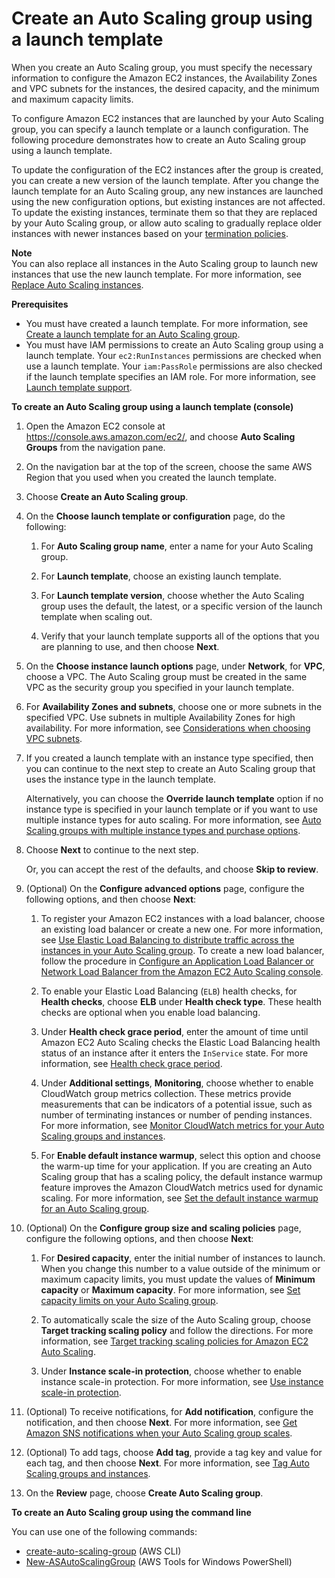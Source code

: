 # Create an Auto Scaling group using a launch template<a name="create-asg-launch-template"></a>

When you create an Auto Scaling group, you must specify the necessary information to configure the Amazon EC2 instances, the Availability Zones and VPC subnets for the instances, the desired capacity, and the minimum and maximum capacity limits\. 

To configure Amazon EC2 instances that are launched by your Auto Scaling group, you can specify a launch template or a launch configuration\. The following procedure demonstrates how to create an Auto Scaling group using a launch template\. 

To update the configuration of the EC2 instances after the group is created, you can create a new version of the launch template\. After you change the launch template for an Auto Scaling group, any new instances are launched using the new configuration options, but existing instances are not affected\. To update the existing instances, terminate them so that they are replaced by your Auto Scaling group, or allow auto scaling to gradually replace older instances with newer instances based on your [termination policies](as-instance-termination.md)\.

**Note**  
You can also replace all instances in the Auto Scaling group to launch new instances that use the new launch template\. For more information, see [Replace Auto Scaling instances](ec2-auto-scaling-group-replacing-instances.md)\.

**Prerequisites**
+ You must have created a launch template\. For more information, see [Create a launch template for an Auto Scaling group](create-launch-template.md)\.
+ You must have IAM permissions to create an Auto Scaling group using a launch template\. Your `ec2:RunInstances` permissions are checked when use a launch template\. Your `iam:PassRole` permissions are also checked if the launch template specifies an IAM role\. For more information, see [Launch template support](ec2-auto-scaling-launch-template-permissions.md)\.

**To create an Auto Scaling group using a launch template \(console\)**

1. Open the Amazon EC2 console at [https://console\.aws\.amazon\.com/ec2/](https://console.aws.amazon.com/ec2/), and choose **Auto Scaling Groups** from the navigation pane\.

1. On the navigation bar at the top of the screen, choose the same AWS Region that you used when you created the launch template\.

1. Choose **Create an Auto Scaling group**\.

1. On the **Choose launch template or configuration** page, do the following:

   1. For **Auto Scaling group name**, enter a name for your Auto Scaling group\.

   1. For **Launch template**, choose an existing launch template\.

   1. For **Launch template version**, choose whether the Auto Scaling group uses the default, the latest, or a specific version of the launch template when scaling out\. 

   1. Verify that your launch template supports all of the options that you are planning to use, and then choose **Next**\.

1. On the **Choose instance launch options** page, under **Network**, for **VPC**, choose a VPC\. The Auto Scaling group must be created in the same VPC as the security group you specified in your launch template\.

1. For **Availability Zones and subnets**, choose one or more subnets in the specified VPC\. Use subnets in multiple Availability Zones for high availability\. For more information, see [Considerations when choosing VPC subnets](asg-in-vpc.md#as-vpc-considerations)\.

1. If you created a launch template with an instance type specified, then you can continue to the next step to create an Auto Scaling group that uses the instance type in the launch template\. 

   Alternatively, you can choose the **Override launch template** option if no instance type is specified in your launch template or if you want to use multiple instance types for auto scaling\. For more information, see [Auto Scaling groups with multiple instance types and purchase options](ec2-auto-scaling-mixed-instances-groups.md)\.

1. Choose **Next** to continue to the next step\. 

   Or, you can accept the rest of the defaults, and choose **Skip to review**\. 

1. \(Optional\) On the **Configure advanced options** page, configure the following options, and then choose **Next**:

   1. To register your Amazon EC2 instances with a load balancer, choose an existing load balancer or create a new one\. For more information, see [Use Elastic Load Balancing to distribute traffic across the instances in your Auto Scaling group](autoscaling-load-balancer.md)\. To create a new load balancer, follow the procedure in [Configure an Application Load Balancer or Network Load Balancer from the Amazon EC2 Auto Scaling console](as-create-load-balancer-console.md)\.

   1. To enable your Elastic Load Balancing \(`ELB`\) health checks, for **Health checks**, choose **ELB** under **Health check type**\. These health checks are optional when you enable load balancing\. 

   1. Under **Health check grace period**, enter the amount of time until Amazon EC2 Auto Scaling checks the Elastic Load Balancing health status of an instance after it enters the `InService` state\. For more information, see [Health check grace period](ec2-auto-scaling-health-checks.md#health-check-grace-period)\.

   1. Under **Additional settings**, **Monitoring**, choose whether to enable CloudWatch group metrics collection\. These metrics provide measurements that can be indicators of a potential issue, such as number of terminating instances or number of pending instances\. For more information, see [Monitor CloudWatch metrics for your Auto Scaling groups and instances](ec2-auto-scaling-cloudwatch-monitoring.md)\.

   1. For **Enable default instance warmup**, select this option and choose the warm\-up time for your application\. If you are creating an Auto Scaling group that has a scaling policy, the default instance warmup feature improves the Amazon CloudWatch metrics used for dynamic scaling\. For more information, see [Set the default instance warmup for an Auto Scaling group](ec2-auto-scaling-default-instance-warmup.md)\.

1. \(Optional\) On the **Configure group size and scaling policies** page, configure the following options, and then choose **Next**:

   1. For **Desired capacity**, enter the initial number of instances to launch\. When you change this number to a value outside of the minimum or maximum capacity limits, you must update the values of **Minimum capacity** or **Maximum capacity**\. For more information, see [Set capacity limits on your Auto Scaling group](asg-capacity-limits.md)\.

   1. To automatically scale the size of the Auto Scaling group, choose **Target tracking scaling policy** and follow the directions\. For more information, see [Target tracking scaling policies for Amazon EC2 Auto Scaling](as-scaling-target-tracking.md)\.

   1. Under **Instance scale\-in protection**, choose whether to enable instance scale\-in protection\. For more information, see [Use instance scale\-in protection](ec2-auto-scaling-instance-protection.md)\.

1. \(Optional\) To receive notifications, for **Add notification**, configure the notification, and then choose **Next**\. For more information, see [Get Amazon SNS notifications when your Auto Scaling group scales](ec2-auto-scaling-sns-notifications.md)\.

1. \(Optional\) To add tags, choose **Add tag**, provide a tag key and value for each tag, and then choose **Next**\. For more information, see [Tag Auto Scaling groups and instances](ec2-auto-scaling-tagging.md)\.

1. On the **Review** page, choose **Create Auto Scaling group**\.

**To create an Auto Scaling group using the command line**

You can use one of the following commands:
+ [create\-auto\-scaling\-group](https://docs.aws.amazon.com/cli/latest/reference/autoscaling/create-auto-scaling-group.html) \(AWS CLI\)
+ [New\-ASAutoScalingGroup](https://docs.aws.amazon.com/powershell/latest/reference/items/New-ASAutoScalingGroup.html) \(AWS Tools for Windows PowerShell\)